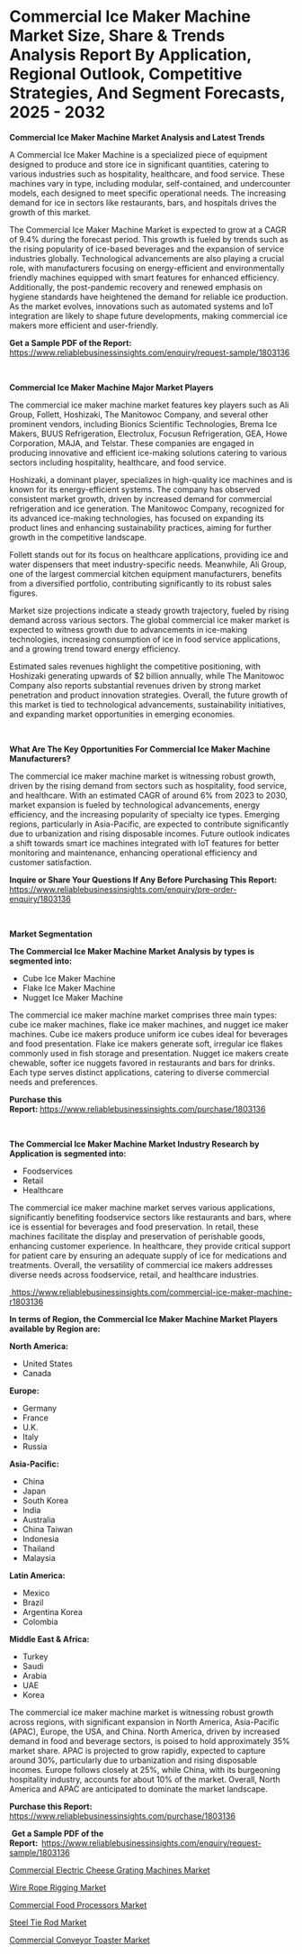 <p><h1>Commercial Ice Maker Machine Market Size, Share & Trends Analysis Report By Application, Regional Outlook, Competitive Strategies, And Segment Forecasts, 2025 - 2032</h1></p><p><strong>Commercial Ice Maker Machine Market Analysis and Latest Trends</strong></p>
<p><p>A Commercial Ice Maker Machine is a specialized piece of equipment designed to produce and store ice in significant quantities, catering to various industries such as hospitality, healthcare, and food service. These machines vary in type, including modular, self-contained, and undercounter models, each designed to meet specific operational needs. The increasing demand for ice in sectors like restaurants, bars, and hospitals drives the growth of this market.</p><p>The Commercial Ice Maker Machine Market is expected to grow at a CAGR of 9.4% during the forecast period. This growth is fueled by trends such as the rising popularity of ice-based beverages and the expansion of service industries globally. Technological advancements are also playing a crucial role, with manufacturers focusing on energy-efficient and environmentally friendly machines equipped with smart features for enhanced efficiency. Additionally, the post-pandemic recovery and renewed emphasis on hygiene standards have heightened the demand for reliable ice production. As the market evolves, innovations such as automated systems and IoT integration are likely to shape future developments, making commercial ice makers more efficient and user-friendly.</p></p>
<p><strong>Get a Sample PDF of the Report:&nbsp;</strong> <a href="https://www.reliablebusinessinsights.com/enquiry/request-sample/1803136?utm_campaign=1873&utm_medium=2&utm_source=Github&utm_content=ia&utm_term=19022025&utm_id=commercial-ice-maker-machine">https://www.reliablebusinessinsights.com/enquiry/request-sample/1803136</a></p>
<p>&nbsp;</p>
<p><strong>Commercial Ice Maker Machine Major Market Players</strong></p>
<p><p>The commercial ice maker machine market features key players such as Ali Group, Follett, Hoshizaki, The Manitowoc Company, and several other prominent vendors, including Bionics Scientific Technologies, Brema Ice Makers, BUUS Refrigeration, Electrolux, Focusun Refrigeration, GEA, Howe Corporation, MAJA, and Telstar. These companies are engaged in producing innovative and efficient ice-making solutions catering to various sectors including hospitality, healthcare, and food service.</p><p>Hoshizaki, a dominant player, specializes in high-quality ice machines and is known for its energy-efficient systems. The company has observed consistent market growth, driven by increased demand for commercial refrigeration and ice generation. The Manitowoc Company, recognized for its advanced ice-making technologies, has focused on expanding its product lines and enhancing sustainability practices, aiming for further growth in the competitive landscape.</p><p>Follett stands out for its focus on healthcare applications, providing ice and water dispensers that meet industry-specific needs. Meanwhile, Ali Group, one of the largest commercial kitchen equipment manufacturers, benefits from a diversified portfolio, contributing significantly to its robust sales figures.</p><p>Market size projections indicate a steady growth trajectory, fueled by rising demand across various sectors. The global commercial ice maker market is expected to witness growth due to advancements in ice-making technologies, increasing consumption of ice in food service applications, and a growing trend toward energy efficiency.</p><p>Estimated sales revenues highlight the competitive positioning, with Hoshizaki generating upwards of $2 billion annually, while The Manitowoc Company also reports substantial revenues driven by strong market penetration and product innovation strategies. Overall, the future growth of this market is tied to technological advancements, sustainability initiatives, and expanding market opportunities in emerging economies.</p></p>
<p>&nbsp;</p>
<p><strong>What Are The Key Opportunities For Commercial Ice Maker Machine Manufacturers?</strong></p>
<p><p>The commercial ice maker machine market is witnessing robust growth, driven by the rising demand from sectors such as hospitality, food service, and healthcare. With an estimated CAGR of around 6% from 2023 to 2030, market expansion is fueled by technological advancements, energy efficiency, and the increasing popularity of specialty ice types. Emerging regions, particularly in Asia-Pacific, are expected to contribute significantly due to urbanization and rising disposable incomes. Future outlook indicates a shift towards smart ice machines integrated with IoT features for better monitoring and maintenance, enhancing operational efficiency and customer satisfaction.</p></p>
<p><strong>Inquire or Share Your Questions If Any Before Purchasing This Report:</strong> <a href="https://www.reliablebusinessinsights.com/enquiry/pre-order-enquiry/1803136?utm_campaign=1873&utm_medium=2&utm_source=Github&utm_content=ia&utm_term=19022025&utm_id=commercial-ice-maker-machine">https://www.reliablebusinessinsights.com/enquiry/pre-order-enquiry/1803136</a></p>
<p>&nbsp;</p>
<p><strong>Market Segmentation</strong></p>
<p><strong>The Commercial Ice Maker Machine Market Analysis by types is segmented into:</strong></p>
<p><ul><li>Cube Ice Maker Machine</li><li>Flake Ice Maker Machine</li><li>Nugget Ice Maker Machine</li></ul></p>
<p><p>The commercial ice maker machine market comprises three main types: cube ice maker machines, flake ice maker machines, and nugget ice maker machines. Cube ice makers produce uniform ice cubes ideal for beverages and food presentation. Flake ice makers generate soft, irregular ice flakes commonly used in fish storage and presentation. Nugget ice makers create chewable, softer ice nuggets favored in restaurants and bars for drinks. Each type serves distinct applications, catering to diverse commercial needs and preferences.</p></p>
<p><strong>Purchase this Report:&nbsp;</strong><a href="https://www.reliablebusinessinsights.com/purchase/1803136?utm_campaign=1873&utm_medium=2&utm_source=Github&utm_content=ia&utm_term=19022025&utm_id=commercial-ice-maker-machine">https://www.reliablebusinessinsights.com/purchase/1803136</a></p>
<p>&nbsp;</p>
<p><strong>The Commercial Ice Maker Machine Market Industry Research by Application is segmented into:</strong></p>
<p><ul><li>Foodservices</li><li>Retail</li><li>Healthcare</li></ul></p>
<p><p>The commercial ice maker machine market serves various applications, significantly benefiting foodservice sectors like restaurants and bars, where ice is essential for beverages and food preservation. In retail, these machines facilitate the display and preservation of perishable goods, enhancing customer experience. In healthcare, they provide critical support for patient care by ensuring an adequate supply of ice for medications and treatments. Overall, the versatility of commercial ice makers addresses diverse needs across foodservice, retail, and healthcare industries.</p></p>
<p><a href="https://www.reliablebusinessinsights.com/commercial-ice-maker-machine-r1803136?utm_campaign=1873&utm_medium=2&utm_source=Github&utm_content=ia&utm_term=19022025&utm_id=commercial-ice-maker-machine">&nbsp;https://www.reliablebusinessinsights.com/commercial-ice-maker-machine-r1803136</a></p>
<p><strong>In terms of Region, the Commercial Ice Maker Machine Market Players available by Region are:</strong></p>
<p>
    <p> <strong> North America: </strong>
        <ul>
            <li>United States</li>
            <li>Canada</li>
        </ul>
        </p> 
    <p> <strong> Europe: </strong>
        <ul>
            <li>Germany</li>
            <li>France</li>
            <li>U.K.</li>
            <li>Italy</li>
            <li>Russia</li>
        </ul>
        </p> 
    <p> <strong> Asia-Pacific: </strong>
        <ul>
            <li>China</li>
            <li>Japan</li>
            <li>South Korea</li>
            <li>India</li>
            <li>Australia</li>
            <li>China Taiwan</li>
            <li>Indonesia</li>
            <li>Thailand</li>
            <li>Malaysia</li>
        </ul>
        </p> 
    <p> <strong> Latin America: </strong>
        <ul>
            <li>Mexico</li>
            <li>Brazil</li>
            <li>Argentina Korea</li>
            <li>Colombia</li>
        </ul>
        </p> 
    <p> <strong> Middle East & Africa: </strong>
        <ul>
            <li>Turkey</li>
            <li>Saudi</li>
            <li>Arabia</li>
            <li>UAE</li>
            <li>Korea</li>
        </ul>
    </p>
    </p>
<p><p>The commercial ice maker machine market is witnessing robust growth across regions, with significant expansion in North America, Asia-Pacific (APAC), Europe, the USA, and China. North America, driven by increased demand in food and beverage sectors, is poised to hold approximately 35% market share. APAC is projected to grow rapidly, expected to capture around 30%, particularly due to urbanization and rising disposable incomes. Europe follows closely at 25%, while China, with its burgeoning hospitality industry, accounts for about 10% of the market. Overall, North America and APAC are anticipated to dominate the market landscape.</p></p>
<p><strong>Purchase this Report: </strong><a href="https://www.reliablebusinessinsights.com/purchase/1803136?utm_campaign=1873&utm_medium=2&utm_source=Github&utm_content=ia&utm_term=19022025&utm_id=commercial-ice-maker-machine">https://www.reliablebusinessinsights.com/purchase/1803136</a></p>
<p>&nbsp;<strong>Get a Sample PDF of the Report:&nbsp;&nbsp;</strong><a href="https://www.reliablebusinessinsights.com/enquiry/request-sample/1803136?utm_campaign=1873&utm_medium=2&utm_source=Github&utm_content=ia&utm_term=19022025&utm_id=commercial-ice-maker-machine">https://www.reliablebusinessinsights.com/enquiry/request-sample/1803136</a></p>
<p><strong></strong></p>
<p><p><a href="https://github.com/chinwonhanie/Market-Research-Report-List-1/blob/main/commercial-electric-cheese-grating-machines-market.md?utm_campaign=1873&utm_medium=2&utm_source=Github&utm_content=ia&utm_term=19022025&utm_id=commercial-ice-maker-machine">Commercial Electric Cheese Grating Machines Market</a></p><p><a href="https://github.com/ivvrgibi/Market-Research-Report-List-1/blob/main/wire-rope-rigging-market.md?utm_campaign=1873&utm_medium=2&utm_source=Github&utm_content=ia&utm_term=19022025&utm_id=commercial-ice-maker-machine">Wire Rope Rigging Market</a></p><p><a href="https://github.com/ziwersekos/Market-Research-Report-List-1/blob/main/commercial-food-processors-market.md?utm_campaign=1873&utm_medium=2&utm_source=Github&utm_content=ia&utm_term=19022025&utm_id=commercial-ice-maker-machine">Commercial Food Processors Market</a></p><p><a href="https://github.com/domnikgisken/Market-Research-Report-List-1/blob/main/steel-tie-rod-market.md?utm_campaign=1873&utm_medium=2&utm_source=Github&utm_content=ia&utm_term=19022025&utm_id=commercial-ice-maker-machine">Steel Tie Rod Market</a></p><p><a href="https://github.com/raquinyagua/Market-Research-Report-List-1/blob/main/commercial-conveyor-toaster-market.md?utm_campaign=1873&utm_medium=2&utm_source=Github&utm_content=ia&utm_term=19022025&utm_id=commercial-ice-maker-machine">Commercial Conveyor Toaster Market</a></p></p>